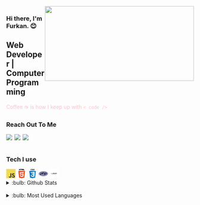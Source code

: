 <img src="https://media.giphy.com/media/26tn33aiTi1jkl6H6/giphy.gif" align="right" width="400px" height="200px">

### Hi there, I'm Furkan. :blush:

## Web Developer | Computer Programming

<font color="pink">Coffee :coffee: is how I keep up with `< code />` </font>

### Reach Out To Me

[<img width="22" src="https://unpkg.com/simple-icons@v7/icons/twitter.svg" align="left" />][twitter]
[<img width="22" src="https://unpkg.com/simple-icons@v7/icons/linkedin.svg" align="left" />][linkedin]
[<img width="22" src="https://unpkg.com/simple-icons@v7/icons/instagram.svg" align="left" />][instagram]

<br />
<br />

### Tech I use

<img src="https://raw.githubusercontent.com/github/explore/80688e429a7d4ef2fca1e82350fe8e3517d3494d/topics/javascript/javascript.png" width="25" height="25">
<img src="https://raw.githubusercontent.com/github/explore/80688e429a7d4ef2fca1e82350fe8e3517d3494d/topics/html/html.png" width="25" height="25">
<img src="https://raw.githubusercontent.com/github/explore/80688e429a7d4ef2fca1e82350fe8e3517d3494d/topics/css/css.png" width="25" height="25">
<img src="https://raw.githubusercontent.com/github/explore/80688e429a7d4ef2fca1e82350fe8e3517d3494d/topics/php/php.png" width="25" height="25"> <img src="https://raw.githubusercontent.com/github/explore/80688e429a7d4ef2fca1e82350fe8e3517d3494d/topics/jquery/jquery.png" width="25" height="25">


<br />

<details>
<summary>:bulb: Github Stats</summary>
<img src="https://github-readme-stats.vercel.app/api?username=furkanceker&theme=radical">
</details>

<br />

<details>
<summary>:bulb: Most Used Languages</summary>
<img src="https://github-readme-stats.vercel.app/api/top-langs/?username=furkanceker&layout=compact">
</details>

[twitter]: https://twitter.com/heyfurken
[instagram]: https://www.instagram.com/heyfurken/
[linkedin]: https://www.linkedin.com/in/furkanceker/
